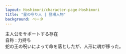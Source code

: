 ```yaml
---
layout: Hoshimori/character-page-Hoshimori
title: "星の守り人 | 登場人物"
background: ベータ
---
```


主人公をサポートする存在<br>
自称  : 力持ち<br>
蛇の王の呪いによって命を落としたが、人形に魂が移った。<br>